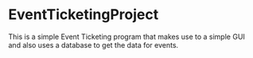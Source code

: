 # EventTicketingProject
This is a simple Event Ticketing program that makes use to a simple GUI and also uses a database to get the data for events.
